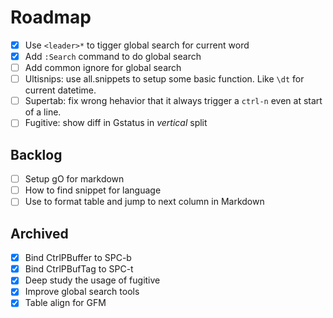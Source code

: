 <!-- vim: set foldlevel=2: -->
# Roadmap

- [x] Use `<leader>*` to tigger global search for current word
- [x] Add `:Search` command to do global search
- [ ] Add common ignore for global search
- [ ] Ultisnips: use all.snippets to setup some basic function. Like `\dt` for current datetime.
- [ ] Supertab: fix wrong hehavior that it always trigger a `ctrl-n` even at start of a line.
- [ ] Fugitive: show diff in Gstatus in *vertical* split

## Backlog

- [ ] Setup gO for markdown
- [ ] How to find snippet for language
- [ ] Use <Tab> to format table and jump to next column in Markdown

## Archived

- [x] Bind CtrlPBuffer to SPC-b
- [x] Bind CtrlPBufTag to SPC-t
- [x] Deep study the usage of fugitive
- [x] Improve global search tools
- [x] Table align for GFM
